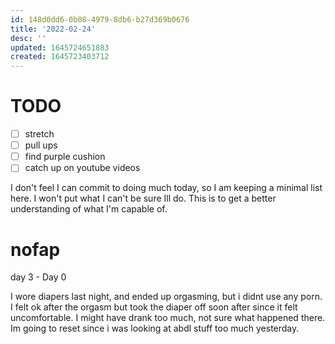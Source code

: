 ```yaml
---
id: 148d0dd6-0b08-4979-8db6-b27d369b0676
title: '2022-02-24'
desc: ''
updated: 1645724651883
created: 1645723403712
---
```


# TODO

- [ ] stretch
- [ ] pull ups
- [ ] find purple cushion
- [ ] catch up on youtube videos

I don't feel I can commit to doing much today, so I am keeping a minimal list here. I won't put what I can't be sure Ill do. This is to get a better understanding of what I'm capable of.



# nofap

day 3 - Day 0

I wore diapers last night, and ended up orgasming, but i didnt use any porn. I felt ok after the orgasm but took the diaper off soon after since it felt uncomfortable. I might have drank too much, not sure what happened there. Im going to reset since i was looking at abdl stuff too much yesterday.
